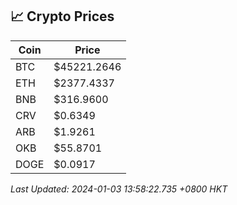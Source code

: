 ## 📈 Crypto Prices

| Coin | Price |
| ---- | ----- |
| BTC | $45221.2646 |
| ETH | $2377.4337 |
| BNB | $316.9600 |
| CRV | $0.6349 |
| ARB | $1.9261 |
| OKB | $55.8701 |
| DOGE | $0.0917 |

_Last Updated: 2024-01-03 13:58:22.735 +0800 HKT_
